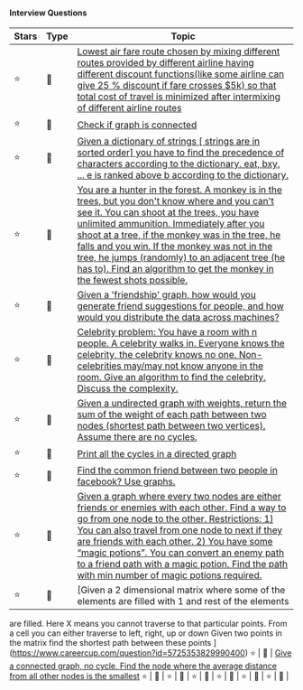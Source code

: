 
#### Interview Questions
Stars | Type | Topic
------------ | ------------- | -------------
:star: | :link: | [Lowest air fare route chosen by mixing different routes provided by different airline having different discount functions(like some airline can give 25 % discount if fare crosses $5k) so that total cost of travel is minimized after intermixing of different airline routes](https://www.careercup.com/forumpost?id=14869668)
:star: | :link: | [Check if graph is connected](https://www.careercup.com/forumpost?id=5637824931954688)
:star: | :link: | [Given a dictionary of strings [ strings are in sorted order] you have to find the precedence of characters according to the dictionary. eat, bxy, ... e is ranked above b according to the dictionary. ](https://careercup.com/question?id=13394663)
:star: | :link: | [You are a hunter in the forest. A monkey is in the trees, but you don't know where and you can't see it. You can shoot at the trees, you have unlimited ammunition. Immediately after you shoot at a tree, if the monkey was in the tree, he falls and you win. If the monkey was not in the tree, he jumps (randomly) to an adjacent tree (he has to). Find an algorithm to get the monkey in the fewest shots possible.](https://careercup.com/question?id=14485702)
:star: | :link: | [Given a 'friendship' graph, how would you generate friend suggestions for people, and how would you distribute the data across machines?](https://www.careercup.com/question?id=19188693)
:star: | :link: | [Celebrity problem: You have a room with n people. A celebrity walks in. Everyone knows the celebrity, the celebrity knows no one. Non-celebrities may/may not know anyone in the room. Give an algorithm to find the celebrity. Discuss the complexity.](https://www.careercup.com/question?id=13167666)
:star: | :link: | [Given a undirected graph with weights, return the sum of the weight of each path between two nodes (shortest path between two vertices). Assume there are no cycles.](https://www.careercup.com/question?id=5679897813975040)
:star: | :link: | [Print all the cycles in a directed graph](https://www.careercup.com/question?id=5752609117831168)
:star: | :link: | [Find the common friend between two people in facebook? Use graphs.](https://www.careercup.com/question?id=15499824)
:star: | :link: | [Given a graph where every two nodes are either friends or enemies with each other. Find a way to go from one node to the other. Restrictions: 1) You can also travel from one node to next if they are friends with each other. 2) You have some “magic potions”. You can convert an enemy path to a friend path with a magic potion. Find the path with min number of magic potions required.](https://www.careercup.com/question?id=5727738531938304)
:star: | :link: | [Given  a 2 dimensional matrix where some of the elements are filled with 1 and rest of the elements 
are filled. Here X means you cannot traverse to that particular points. From a cell you can either traverse to left, right, up or down
Given two points in the matrix find the shortest path between these points ](https://www.careercup.com/question?id=5725353829990400)
:star: | :link: | [Give a connected graph, no cycle,  Find the node where the average distance from all other nodes is the smallest](https://www.careercup.com/question?id=4865575762264064)
:star: | :link: | []()
:star: | :link: | []()
:star: | :link: | []()
:star: | :link: | []()
:star: | :link: | []()
:star: | :link: | []()
